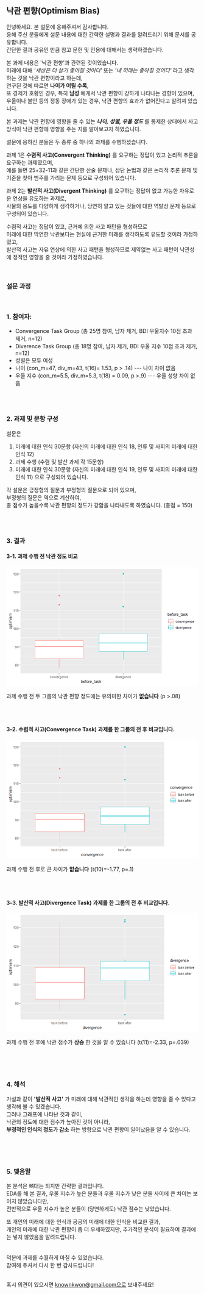 ## 낙관 편향(Optimism Bias)

안녕하세요. 본 설문에 응해주셔서 감사합니다. <br>
응해 주신 분들에게 설문 내용에 대한 간략한 설명과 결과를 알려드리기 위해 문서를 공유합니다. <br>
간단한 결과 공유인 만큼 참고 문헌 및 인용에 대해서는 생략하겠습니다. 

본 과제 내용은 '낙관 편향'과 관련된 것이었습니다. <br>
미래에 대해 *'세상은 더 살기 좋아질 것이다'* 또는 *'내 미래는 좋아질 것이다'* 라고 생각하는 것을 낙관 편향이라고 하는데, <br>
연구된 것에 따르면 __나이가 어릴 수록__, <br>
또 경제가 호황인 경우, 특히 **남성** 에게서 낙관 편향이 강하게 나타나는 경향이 있으며,<br> 
우울이나 불안 등의 정동 장애가 있는 경우, 낙관 편향의 효과가 없어진다고 알려져 있습니다. 

본 과제는 낙관 편향에 영향을 줄 수 있는 **_나이, 성별, 우울 정도_** 를 통제한 상태에서 사고 방식이 낙관 편향에 영향을 주는 지를 
알아보고자 하였습니다. 

설문에 응하신 분들은 두 종류 중 하나의 과제를 수행하셨습니다. 

과제 1은 __수렴적 사고(Convergent Thinking)__ 를 요구하는 정답이 있고 논리적 추론을 요구하는 과제였으며, <br>
예를 들면 25+32-11과 같은 간단한 산술 문제나, 삼단 논법과 같은 논리적 추론 문제 및 기준을 찾아 범주를 가리는 문제 등으로 구성되어 있습니다. 

과제 2는 __발산적 사고(Divergent Thinking)__ 를 요구하는 정답이 없고 가능한 자유로운 연상을 유도하는 과제로, <br>
사물의 용도를 다양하게 생각하거나, 당연히 알고 있는 것들에 대한 역발상 문제 등으로 구성되어 있습니다. 

수렴적 사고는 정답이 있고, 근거에 의한 사고 패턴을 형성하므로 <br>
미래에 대한 막연한 낙관보다는 현실에 근거한 미래를 생각하도록 유도할 것이라 가정하였고, <br>
발산적 사고는 자유 연상에 의한 사고 패턴을 형성하므로 제약없는 사고 패턴이 낙관성에 정적인 영향을 줄 것이라 가정하였습니다. 


<br>

### 설문 과정 ###
<br>

### 1. 참여자: ###
* Convergence Task Group (총 25명 참여, 남자 제거, BDI 우울지수 10점 초과 제거, n=12) <br>
* Diverence Task Group (총 18명 참여, 남자 제거, BDI 우울 지수 10점 초과 제거, n=12)<br>
* 성별은 모두 여성
* 나이 (con_m=47, div_m=43, t(16)= 1.53, p > .14) --- 나이 차이 없음 <br>
* 우울 지수 (con_m=5.5, div_m=5.3, t(18) = 0.09, p >.9) --- 우울 성향 차이 없음 


<br>
<br>

### 2. 과제 및 문항 구성 ###
설문은 
1. 미래에 대한 인식 30문항 (자신의 미래에 대한 인식 18, 인류 및 사회의 미래에 대한 인식 12)
2. 과제 수행 (수렴 및 발산 과제 각 15문항)
3. 미래에 대한 인식 30문항 (자신의 미래에 대한 인식 19, 인류 및 사회의 미래에 대한 인식 11)
으로 구성되어 있습니다. 

각 설문은 긍정형의 질문과 부정형의 질문으로 되어 있으며, <br>
부정형의 질문은 역으로 계산하여, <br>
총 점수가 높을수록 낙관 편향의 정도가 강함을 나타내도록 하였습니다. (총점 = 150) 


<br>
<br>

### 3. 결과 ###

#### 3-1. 과제 수행 전 낙관 정도 비교 ####


<img src="before task.png">

과제 수행 전 두 그룹의 낙관 편향 정도에는 유의미한 차이가 __없습니다__ (p >.08) 

<br>
<br>

#### 3-2. 수렴적 사고(Convergence Task) 과제를 한 그룹의 전 후 비교입니다. ####
<img src="con_tot.png">


과제 수행 전 후로 큰 차이가 __없습니다__ (t(10)=-1.77, p=.1) 

<br>
<br>


#### 3-3. 발산적 사고(Divergence Task) 과제를 한 그룹의 전 후 비교입니다. ####
<img src='div_tot.png'>

과제 수행 전 후에 낙관 점수가 __상승__ 한 것을 알 수 있습니다 (t(11)=-2.33, p=.039)

<br>
<br>
<br>

### 4. 해석 ### 

가설과 같이 __'발산적 사고'__ 가 미래에 대해 낙관적인 생각을 하는데 영향을 줄 수 있다고 생각해 볼 수 있겠습니다. <br>
그러나 그래프에 나타난 것과 같이, <br>
낙관의 정도에 대한 점수가 높아진 것이 아니라, <br>
**부정적인 인식의 정도가 감소** 하는 방향으로 낙관 편향이 일어났음을 알 수 있습니다. 

<br>
<br>
<br>


### 5. 맺음말 ###

본 분석은 뼈대는 되지만 간략한 결과입니다. <br>
EDA를 해 본 결과, 우울 지수가 높은 분들과 우울 지수가 낮은 분들 사이에 큰 차이는 보이지 않았습니다만, <br>
전반적으로 우울 지수가 높은 분들이 (당연하게도) 낙관 점수는 낮았습니다. <br>

또 개인의 미래에 대한 인식과 공공의 미래에 대한 인식을 비교한 결과, <br>
개인의 미래에 대한 낙관 편향이 좀 더 우세하였지만, 추가적인 분석이 필요하여 결과에는 넣지 않았음을 알려드립니다. <br>
<br>
<br>
덕분에 과제를 수월하게 마칠 수 있었습니다. <br>
참여해 주셔서 다시 한 번 감사드립니다!<br>
<br>


혹시 의견이 있으시면 knownkwon@gmail.com으로 보내주세요!





<br>


